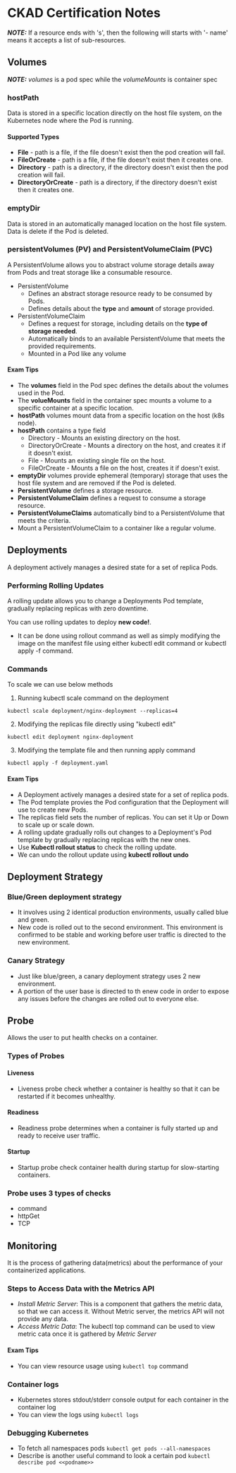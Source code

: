# CKAD Certification Notes
**_NOTE:_** If a resource ends with 's', then the following will starts with '- name' means it accepts a list of sub-resources.
## Volumes
**_NOTE:_**  *volumes* is a pod spec while the *volumeMounts* is container spec
### hostPath
Data is stored in a specific location directly on the host file system, on the Kubernetes node where the Pod is running. 
#### Supported Types
* **File** - path is a file, if the file doesn't exist then the pod creation will fail.
* **FileOrCreate** - path is a file, if the file doesn't exist then it creates one.
* **Directory** - path is a directory, if the directory doesn't exist then the pod creation will fail.
* **DirectoryOrCreate** - path is a directory, if the directory doesn't exist then it creates one.
### emptyDir
Data is stored in an automatically managed location on the host file system. Data is delete if the Pod is deleted.
### persistentVolumes (PV) and PersistentVolumeClaim (PVC)
A PersistentVolume allows you to abstract volume storage details away from Pods and treat storage like a consumable resource.
* PersistentVolume 
    * Defines an abstract storage resource ready to be consumed by Pods.
    * Defines details about the **type** and **amount** of storage provided.
* PersistentVolumeClaim
    * Defines a request for storage, including details on the **type of storage needed**.
    * Automatically binds to an available PersistentVolume that meets the provided requirements.
    * Mounted in a Pod like any volume
#### Exam Tips
* The **volumes** field in the Pod spec defines the details about the volumes used in the Pod. 
* The **volueMounts** field in the container spec mounts a volume to a specific container at a specific location.
* **hostPath** volumes mount data from a specific location on the host (k8s node).
* **hostPath** contains a type field 
    * Directory - Mounts an existing directory on the host.
    * DirectoryOrCreate - Mounts a directory on the host, and creates it if it doesn't exist.
    * File - Mounts an existing single file on the host.
    * FileOrCreate - Mounts a file on the host, creates it if doesn't exist.
* **emptyDir** volumes provide ephemeral (temporary) storage that uses the host file system and are removed if the Pod is deleted. 
* **PersistentVolume** defines a storage resource.
* **PersistentVolumeClaim** defines a request to consume a storage resource.
* **PersistentVolumeClaims** automatically bind to a PersistentVolume that meets the criteria. 
* Mount a PersistentVolumeClaim to a container like a regular volume.

## Deployments
A deployment actively manages a desired state for a set of replica Pods.
### Performing Rolling Updates
A rolling update allows you to change a Deployments Pod template, gradually replacing replicas with zero downtime.

You can use rolling updates to deploy **new code!**.
* It can be done using rollout command as well as simply modifying the image on the manifest file using either kubectl edit command or kubectl apply -f command. 


### Commands
To scale we can use below methods
1. Running kubectl scale command on the deployment
```
kubectl scale deployment/nginx-deployment --replicas=4
```
2. Modifying the replicas file directly using "kubectl edit"
```
kubectl edit deployment nginx-deployment
```
3. Modifying the template file and then running apply command
```
kubectl apply -f deployment.yaml
```
#### Exam Tips
* A Deployment actively manages a desired state for a set of replica pods.
* The Pod template provies the Pod configuration that the Deployment will use to create new Pods. 
* The replicas field sets the number of replicas. You can set it Up or Down to scale up or scale down. 
* A rolling update gradually rolls out changes to a Deployment's Pod template by gradually replacing replicas with the new ones. 
* Use **Kubectl rollout status** to check the rolling update.
* We can undo the rollout update using **kubectl rollout undo**
## Deployment Strategy
### Blue/Green deployment strategy
* It involves using 2 identical production environments, usually called blue and green. 
* New code is rolled out to the second environment. This environment is confirmed to be stable and working before user traffic is directed to the new environment.
### Canary Strategy
* Just like blue/green, a canary deployment strategy uses 2 new environment.
* A portion of the user base is directed to th enew code in order to expose any issues before the changes are rolled out to everyone else.
## Probe
Allows the user to put health checks on a container.
### Types of Probes
#### Liveness
* Liveness probe check whether a container is healthy so that it can be restarted if it becomes unhealthy.
#### Readiness
* Readiness probe determines when a container is fully started up and ready to receive user traffic. 
#### Startup
* Startup probe check container health during startup for slow-starting containers. 
### Probe uses 3 types of checks
* command
* httpGet
* TCP
## Monitoring
It is the process of gathering data(metrics) about the performance of your containerized applications.
### Steps to Access Data with the Metrics API
* *Install Metric Server*: This is a component that gathers the metric data, so that we can access it. Without Metric server, the metrics API will not provide any data.
* *Access Metric Data*: The kubectl top command can be used to view metric cata once it is gathered by *Metric Server*
#### Exam Tips
* You can view resource usage using ```kubectl top``` command
### Container logs
* Kubernetes stores stdout/stderr console output for each container in the container log
* You can view the logs using ```kubectl logs```
### Debugging Kubernetes
* To fetch all namespaces pods
    ```kubectl get pods --all-namespaces```
* Describe is another useful command to look a certain pod
    ```kubectl describe pod <<podname>>```